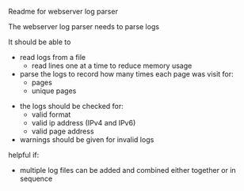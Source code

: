 Readme for webserver log parser

The webserver log parser needs to parse logs

It should be able to
+ read logs from a file
  + read lines one at a time to reduce memory usage
+ parse the logs to record how many times each page was visit for:
  + pages
  + unique pages
- the logs should be checked for:
  + valid format
  - valid ip address (IPv4 and IPv6)
  - valid page address
- warnings should be given for invalid logs

helpful if:
- multiple log files can be added and combined either together or in sequence
